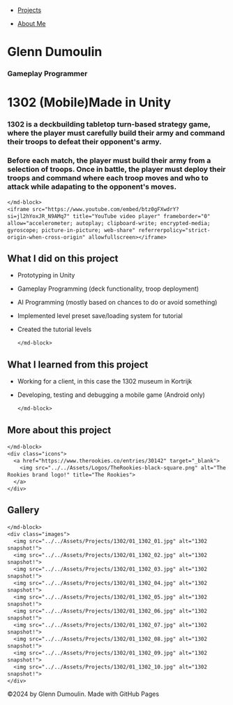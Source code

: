 <link href="../../style.css" rel="stylesheet"/>
<link href="../project-details.css" rel="stylesheet"/>
<script type="module" src="https://md-block.verou.me/md-block.js"></script>

<div class="nav-bar">
  <md-block>

- <a href="../../">Projects</a>
- <a href="../../About/">About Me</a>

  </md-block>
</div>

<div class="title">
  <md-block>

# Glenn Dumoulin

  </md-block>
  <h3>Gameplay Programmer</h3>
</div>

<div class="content">
  <h1 class="project-title"><span>1302 (Mobile)</span><span>Made in Unity</span></h1>
  <div class="intro">
    <md-block>

### 1302 is a deckbuilding tabletop turn-based strategy game, where the player must carefully build their army and command their troops to defeat their opponent's army.

### Before each match, the player must build their army from a selection of troops. Once in battle, the player must deploy their troops and command where each troop moves and who to attack while adapating to the opponent's moves.

    </md-block>
    <iframe src="https://www.youtube.com/embed/btz0gFXwdrY?si=jl2hYoxJR_N9AMq7" title="YouTube video player" frameborder="0" allow="accelerometer; autoplay; clipboard-write; encrypted-media; gyroscope; picture-in-picture; web-share" referrerpolicy="strict-origin-when-cross-origin" allowfullscreen></iframe>
  </div>
  <div class="details">
    <div>
      <md-block>

## What I did on this project

- Prototyping in Unity
- Gameplay Programming (deck functionality, troop deployment)
- AI Programming (mostly based on chances to do or avoid something)
- Implemented level preset save/loading system for tutorial
- Created the tutorial levels

      </md-block>
    </div>
    <div>
      <md-block>

## What I learned from this project

- Working for a client, in this case the 1302 museum in Kortrijk
- Developing, testing and debugging a mobile game (Android only)

      </md-block>
    </div>
  </div>
  <div class="platforms">
    <md-block>

## More about this project

    </md-block>
    <div class="icons">
      <a href="https://www.therookies.co/entries/30142" target="_blank">
        <img src="../../Assets/Logos/TheRookies-black-square.png" alt="The Rookies brand logo!" title="The Rookies">
      </a>
    </div>
  </div>
  <div class="gallery">
    <md-block>

## Gallery

    </md-block>
    <div class="images">
      <img src="../../Assets/Projects/1302/01_1302_01.jpg" alt="1302 snapshot!">
      <img src="../../Assets/Projects/1302/01_1302_02.jpg" alt="1302 snapshot!">
      <img src="../../Assets/Projects/1302/01_1302_03.jpg" alt="1302 snapshot!">
      <img src="../../Assets/Projects/1302/01_1302_04.jpg" alt="1302 snapshot!">
      <img src="../../Assets/Projects/1302/01_1302_05.jpg" alt="1302 snapshot!">
      <img src="../../Assets/Projects/1302/01_1302_06.jpg" alt="1302 snapshot!">
      <img src="../../Assets/Projects/1302/01_1302_07.jpg" alt="1302 snapshot!">
      <img src="../../Assets/Projects/1302/01_1302_08.jpg" alt="1302 snapshot!">
      <img src="../../Assets/Projects/1302/01_1302_09.jpg" alt="1302 snapshot!">
      <img src="../../Assets/Projects/1302/01_1302_10.jpg" alt="1302 snapshot!">
    </div>
  </div>
</div>

<footer>
  <md-block>

©2024 by Glenn Dumoulin. Made with GitHub Pages

  </md-block>
</footer>
